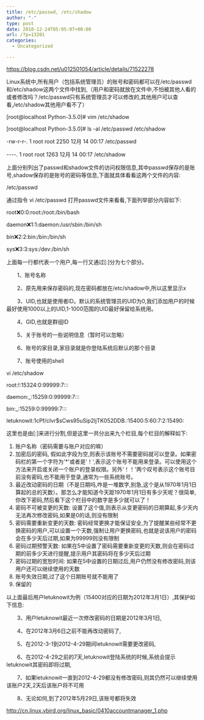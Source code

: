```yaml
---
title: /etc/passwd, /etc/shadow
author: "-"
type: post
date: 2018-12-24T05:05:07+00:00
url: /?p=13201
categories:
  - Uncategorized

---
```

https://blog.csdn.net/u012501054/article/details/71522278

Linux系统中,所有用户（包括系统管理员）的账号和密码都可以在/etc/passwd和/etc/shadow这两个文件中找到,（用户和密码就放在文件中,不怕被其他人看的或者修改吗？/etc/passwd只有系统管理员才可以修改的,其他用户可以查看,/etc/shadow其他用户看不了）

[root@localhost Python-3.5.0]# vim /etc/shadow
  
[root@localhost Python-3.5.0]# ls -al /etc/passwd /etc/shadow
  
-rw-r-r-. 1 root root 2250 12月 14 00:17 /etc/passwd
  
----. 1 root root 1263 12月 14 00:17 /etc/shadow
  
上面分别列出了passwd和shadow文件的访问权限信息,其中passwd保存的是账号,shadow保存的是账号的密码等信息,下面就具体看看这两个文件的内容: 

/etc/passwd
  
通过指令 vi /etc/passwd 打开passwd文件来看看,下面列举部分内容如下: 

root:x:0:0:root:/root:/bin/bash
  
daemon:x:1:1:daemon:/usr/sbin:/bin/sh
  
bin:x:2:2:bin:/bin:/bin/sh
  
sys:x:3:3:sys:/dev:/bin/sh
  
上面每一行都代表一个用户,每一行又通过[:]分为七个部分。

　　1、账号名称
  
　　2、原先用来保存密码的,现在密码都放在/etc/shadow中,所以这里显示x
  
　　3、UID,也就是使用者ID。默认的系统管理员的UID为0,我们添加用户的时候最好使用1000以上的UID,1-1000范围的UID最好保留给系统用。
  
　　4、GID,也就是群组ID
  
　　5、关于账号的一些说明信息（暂时可以忽略）
  
　　6、账号的家目录,家目录就是你登陆系统后默认的那个目录
  
　　7、账号使用的shell

vi /etc/shadow

root:!:15324:0:99999:7:::
  
daemon:_:15259:0:99999:7:::
  
bin:_:15259:0:99999:7:::
  
letuknowit:$1$cPf/cIvr$sCws95uSip2ljTK052DDB.:15400:5:60:7:2:15490:
  
这里也是由[:]来进行分割,但是这里一共分出来九个栏目,每个栏目的解释如下: 

  1. 账户名称（密码需要与账户对应的嘛）
  2. 加密后的密码, 假如此字段为空,则表示该账号不需要密码就可以登录。如果密码栏的第一个字符为'*'或者是'！',表示这个账号不能用来登录。可以使用这个方法来开启或关闭一个账户的登录权限。另外'！！'两个叹号表示这个账号目前没有密码,也不能用于登录,通常为一些系统账号。
  3. 最近改动密码的日期（不是日期吗,咋是一堆数字,别急,这个是从1970年1月1日算起的总的天数）。那怎么才能知道今天距1970年1月1日有多少天呢？很简单,你改下密码,然后看下这个栏目中的数字是多少就可以了！
  4. 密码不可被变更的天数: 设置了这个值,则表示从变更密码的日期算起,多少天内无法再次修改密码,如果是0的话,则没有限制
  5. 密码需要重新变更的天数: 密码经常更换才能保证安全,为了提醒某些经常不更换密码的用户,可以设置一个天数,强制让用户更换密码,也就是说该用户的密码会在多少天后过期,如果为99999则没有限制
  6. 密码过期预警天数: 如果在5中设置了密码需要重新变更的天数,则会在密码过期的前多少天进行提醒,提示用户其密码将在多少天后过期
  7. 密码过期的宽恕时间: 如果在5中设置的日期过后,用户仍然没有修改密码,则该用户还可以继续使用的天数
  8. 账号失效日期,过了这个日期账号就不能用了
  9. 保留的

以上面最后用户letuknowit为例（15400对应的日期为2012年3月1日）,其保护如下信息: 

　　3、用户letuknowit最近一次修改密码的日期是2012年3月1日,
  
　　4、在2012年3月6日之前不能再改动密码了,
  
　　5、在2012-3-1到2012-4-29期间letuknowit需要更改密码,
  
　　6、在2012-4-29之前的7天,letuknowit登陆系统的时候,系统会提示letuknowit其密码即将过期,
  
　　7、如果letuknowit一直到2012-4-29都没有修改密码,则其仍然可以继续使用该账户2天,2天后该账户将不可用
  
　　8、无论如何,到了2012年5月29日,该账号都将失效

http://cn.linux.vbird.org/linux_basic/0410accountmanager_1.php